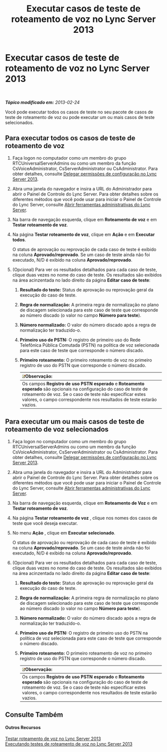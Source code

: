 ﻿---
title: Executar casos de teste de roteamento de voz no Lync Server 2013
TOCTitle: Executar casos de teste de roteamento de voz no Lync Server 2013
ms:assetid: fb4d32df-b9ea-4944-8cd7-a6102c78c465
ms:mtpsurl: https://technet.microsoft.com/pt-br/library/Gg413068(v=OCS.15)
ms:contentKeyID: 49308689
ms.date: 05/19/2016
mtps_version: v=OCS.15
ms.translationtype: HT
---

# Executar casos de teste de roteamento de voz no Lync Server 2013

 

_**Tópico modificado em:** 2013-02-24_

Você pode executar todos os casos de teste no seu pacote de casos de teste de roteamento de voz ou pode executar um ou mais casos de teste selecionados.

## Para executar todos os casos de teste de roteamento de voz

1.  Faça logon no computador como um membro do grupo RTCUniversalServerAdmins ou como um membro da função CsVoiceAdministrator, CsServerAdministrator ou CsAdministrator. Para obter detalhes, consulte [Delegar permissões de configuração no Lync Server 2013](lync-server-2013-delegate-setup-permissions.md).

2.  Abra uma janela do navegador e insira a URL do Administrador para abrir o Painel de Controle do Lync Server. Para obter detalhes sobre os diferentes métodos que você pode usar para iniciar o Painel de Controle do Lync Server, consulte [Abrir ferramentas administrativas do Lync Server](lync-server-2013-open-lync-server-administrative-tools.md).

3.  Na barra de navegação esquerda, clique em **Roteamento de voz** e em **Testar roteamento de voz**.

4.  Na página **Testar roteamento de voz**, clique em **Ação** e em **Executar todos**.
    
    O status de aprovação ou reprovação de cada caso de teste é exibido na coluna **Aprovado/reprovado**. Se um caso de teste ainda não foi executado, N/D é exibido na coluna **Aprovado/reprovado**.

5.  (Opcional) Para ver os resultados detalhados para cada caso de teste, clique duas vezes no nome do caso de teste. Os resultados são exibidos na área acinzentada no lado direito da página **Editar caso de teste**:
    
    1.  **Resultado do teste:** Status de aprovação ou reprovação geral da execução do caso de teste.
    
    2.  **Regra de normalização:** A primeira regra de normalização no plano de discagem selecionada para este caso de teste que corresponde ao número discado (o valor no campo **Número para teste**).
    
    3.  **Número normalizado:** O valor do número discado após a regra de normalização ter traduzido-o.
    
    4.  **Primeiro uso de PSTN:** O registro de primeiro uso do Rede Telefônica Pública Comutada (PSTN) na política de voz selecionada para este caso de teste que corresponde o número discado.
    
    5.  **Primeiro roteamento:** O primeiro roteamento de voz no primeiro registro de uso do PSTN que corresponde o número discado.
        
        <table>
        <thead>
        <tr class="header">
        <th><img src="images/Gg425756.note(OCS.15).gif" title="note" alt="note" />Observação:</th>
        </tr>
        </thead>
        <tbody>
        <tr class="odd">
        <td>Os campos <strong>Registro de uso PSTN esperado</strong> e <strong>Roteamento esperado</strong> são opcionais na configuração do caso de teste de roteamento de voz. Se o caso de teste não especificar estes valores, o campo correspondente nos resultados de teste estarão vazios.</td>
        </tr>
        </tbody>
        </table>


## Para executar um ou mais casos de teste de roteamento de voz selecionados

1.  Faça logon no computador como um membro do grupo RTCUniversalServerAdmins ou como um membro da função CsVoiceAdministrator, CsServerAdministrator ou CsAdministrator. Para obter detalhes, consulte [Delegar permissões de configuração no Lync Server 2013](lync-server-2013-delegate-setup-permissions.md).

2.  Abra uma janela do navegador e insira a URL do Administrador para abrir o Painel de Controle do Lync Server. Para obter detalhes sobre os diferentes métodos que você pode usar para iniciar o Painel de Controle do Lync Server, consulte [Abrir ferramentas administrativas do Lync Server](lync-server-2013-open-lync-server-administrative-tools.md).

3.  Na barra de navegação esquerda, clique em **Roteamento de Voz** e em **Testar roteamento de voz**.

4.  Na página **Testar roteamento de voz** , clique nos nomes dos casos de teste que você deseja executar.

5.  No menu **Ação** , clique em **Executar selecionado**.
    
    O status de aprovação ou reprovação de cada caso de teste é exibido na coluna **Aprovado/reprovado**. Se um caso de teste ainda não foi executado, N/D é exibido na coluna **Aprovado/reprovado**.

6.  (Opcional) Para ver os resultados detalhados para cada caso de teste, clique duas vezes no nome do caso de teste. Os resultados são exibidos na área acinzentada no lado direito da página **Editar caso de teste**:
    
    1.  **Resultado do teste:** Status de aprovação ou reprovação geral da execução do caso de teste.
    
    2.  **Regra de normalização:** A primeira regra de normalização no plano de discagem selecionado para este caso de teste que corresponde ao número discado (o valor no campo **Número para teste**).
    
    3.  **Número normalizado:** O valor do número discado após a regra de normalização ter traduzido-o.
    
    4.  **Primeiro uso de PSTN:** O registro de primeiro uso do PSTN na política de voz selecionada para este caso de teste que corresponde o número discado.
    
    5.  **Primeiro roteamento:** O primeiro roteamento de voz no primeiro registro de uso do PSTN que corresponde o número discado.
        
        <table>
        <thead>
        <tr class="header">
        <th><img src="images/Gg425756.note(OCS.15).gif" title="note" alt="note" />Observação:</th>
        </tr>
        </thead>
        <tbody>
        <tr class="odd">
        <td>Os campos <strong>Registro de uso PSTN esperado</strong> e <strong>Roteamento esperado</strong> são opcionais na configuração do caso de teste de roteamento de voz. Se o caso de teste não especificar estes valores, o campo correspondente nos resultados de teste estarão vazios.</td>
        </tr>
        </tbody>
        </table>


## Consulte Também

#### Outros Recursos

[Testar roteamento de voz no Lync Server 2013](lync-server-2013-test-voice-routing.md)  
[Executando testes de roteamento de voz no Lync Server 2013](lync-server-2013-running-voice-routing-tests.md)

